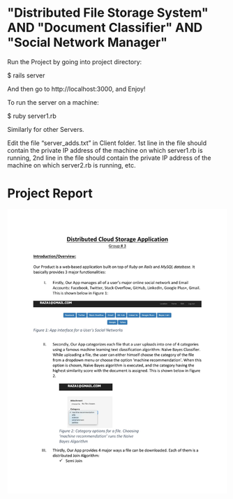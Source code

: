 # "Distributed File Storage System" AND "Document Classifier" AND "Social Network Manager"

Run the Project by going into project directory:

$ rails server

And then go to http://localhost:3000, and Enjoy!

To run the server on a machine:

$ ruby server1.rb

Similarly for other Servers.

Edit the file “server_adds.txt” in Client folder. 1st line in the file should contain the private IP address of the machine on which server1.rb is running, 2nd line in the file should contain the private IP address of the machine on which server2.rb is running, etc.


# Project Report 
![alt tag](images/distributed_cloud_storage_report-1.jpg)
